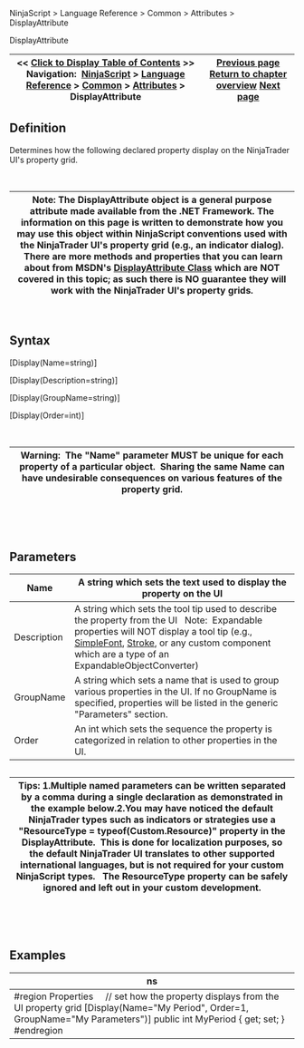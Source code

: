 ﻿


NinjaScript \> Language Reference \> Common \> Attributes \> DisplayAttribute






















DisplayAttribute







| \<\< [Click to Display Table of Contents](displayattribute.md) \>\> **Navigation:**     [NinjaScript](ninjascript.md) \> [Language Reference](language_reference_wip.md) \> [Common](common.md) \> [Attributes](attributes.md) \> DisplayAttribute | [Previous page](categoryorderattribute.md) [Return to chapter overview](attributes.md) [Next page](ninjascriptpropertyattribute.md) |
| --- | --- |











## Definition


Determines how the following declared property display on the NinjaTrader UI's property grid.  


 




| Note: The DisplayAttribute object is a general purpose attribute made available from the .NET Framework. The information on this page is written to demonstrate how you may use this object within NinjaScript conventions used with the NinjaTrader UI's property grid (e.g., an indicator dialog).  There are more methods and properties that you can learn about from MSDN's [DisplayAttribute Class](https://msdn.microsoft.com/en-us/library/system.componentmodel.dataannotations.displayattribute(v=vs.110).aspx) which are NOT covered in this topic; as such there is NO guarantee they will work with the NinjaTrader UI's property grids. |
| --- |



 


## 


## Syntax


\[Display(Name\=string)]  

\[Display(Description\=string)]  

\[Display(GroupName\=string)]  

\[Display(Order\=int)]


 




| Warning:  The "Name" parameter MUST be unique for each property of a particular object.  Sharing the same Name can have undesirable consequences on various features of the property grid. |
| --- |



 


 


## Parameters




| Name | A string which sets the text used to display the property on the UI |
| --- | --- |
| Description | A string which sets the tool tip used to describe the property from the UI    Note:  Expandable properties will NOT display a tool tip (e.g., [SimpleFont](simplefont_class.md), [Stroke](stroke_class.md), or any custom component which are a type of an ExpandableObjectConverter) |
| GroupName | A string which sets a name that is used to group various properties in the UI. If no GroupName is specified, properties will be listed in the generic "Parameters" section. |
| Order | An int which sets the sequence the property is categorized in relation to other properties in the UI. |



## 


## 




| Tips:  1\.Multiple named parameters can be written separated by a comma during a single declaration as demonstrated in the example below.2\.You may have noticed the default NinjaTrader types such as indicators or strategies use a "ResourceType \= typeof(Custom.Resource)" property in the DisplayAttribute.  This is done for localization purposes, so the default NinjaTrader UI translates to other supported international languages, but is not required for your custom NinjaScript types.   The ResourceType property can be safely ignored and left out in your custom development. |
| --- |



 


 


## Examples




| ns |
| --- |
| \#region Properties      // set how the property displays from the UI property grid \[Display(Name\="My Period", Order\=1, GroupName\="My Parameters")] public int MyPeriod { get; set; }   \#endregion |









